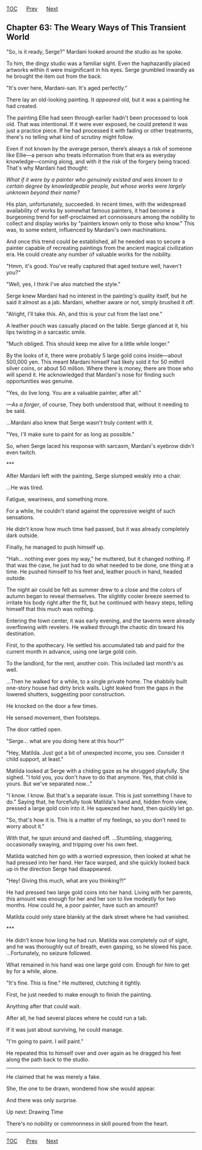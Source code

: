 [TOC](../readme.md)&nbsp;&nbsp;&nbsp;&nbsp;&nbsp;&nbsp;[Prev](index_split_038.md)&nbsp;&nbsp;&nbsp;&nbsp;&nbsp;&nbsp;[Next](index_split_040.md)



## Chapter 63: The Weary Ways of This Transient World

"So, is it ready, Serge?" Mardani looked around the studio as he spoke.

To him, the dingy studio was a familiar sight. Even the haphazardly
placed artworks within it were insignificant in his eyes. Serge grumbled
inwardly as he brought the item out from the back.

"It's over here, Mardani-san. It's aged perfectly."

There lay an old-looking painting. It *appeared* old, but it was a
painting he had created.

The painting Ellie had seen through earlier hadn't been processed to
look old. That was intentional. If it were ever exposed, he could
pretend it was just a practice piece. If he had processed it with fading
or other treatments, there's no telling what kind of scrutiny might
follow.

Even if not known by the average person, there’s always a risk of
someone like Ellie—a person who treats information from that era as
everyday knowledge—coming along, and with it the risk of the forgery
being traced. That's why Mardani had thought:

*What if it were by a painter who genuinely existed and was known to a
certain degree by knowledgeable people, but whose works were largely
unknown beyond their name?*

His plan, unfortunately, succeeded. In recent times, with the widespread
availability of works by somewhat famous painters, it had become a
burgeoning trend for self-proclaimed art connoisseurs among the nobility
to collect and display works by "painters known only to those who know."
This was, to some extent, influenced by Mardani's own machinations.

And once this trend could be established, all he needed was to secure a
painter capable of recreating paintings from the ancient magical
civilization era. He could create any number of valuable works for the
nobility.

"Hmm, it's good. You've really captured that aged texture well, haven't
you?"

"Well, yes, I think I've also matched the style."

Serge knew Mardani had no interest in the painting's quality itself, but
he said it almost as a jab. Mardani, whether aware or not, simply
brushed it off.

"Alright, I'll take this. Ah, and this is your cut from the last one."

A leather pouch was casually placed on the table. Serge glanced at it,
his lips twisting in a sarcastic smile.

"Much obliged. This should keep me alive for a little while longer."

By the looks of it, there were probably 5 large gold coins inside—about
500,000 yen. This meant Mardani himself had likely sold it for 50
mithril silver coins, or about 50 million. Where there is money, there
are those who will spend it. He acknowledged that Mardani's nose for
finding such opportunities was genuine.

"Yes, do live long. You are a valuable painter, after all."

*—As a forger*, of course. They both understood that, without it needing
to be said.

...Mardani also knew that Serge wasn't truly content with it.

"Yes, I'll make sure to paint for as long as possible."

So, when Serge laced his response with sarcasm, Mardani's eyebrow didn't
even twitch.

\*\*\*

After Mardani left with the painting, Serge slumped weakly into a chair.

...He was tired.

Fatigue, weariness, and something more.

For a while, he couldn't stand against the oppressive weight of such
sensations.

He didn't know how much time had passed, but it was already completely
dark outside.

Finally, he managed to push himself up.

"Hah... nothing ever goes my way," he muttered, but it changed nothing.
If that was the case, he just had to do what needed to be done, one
thing at a time. He pushed himself to his feet and, leather pouch in
hand, headed outside.

The night air could be felt as summer drew to a close and the colors of
autumn began to reveal themselves. The slightly cooler breeze seemed to
irritate his body right after the fit, but he continued with heavy
steps, telling himself that this much was nothing.

Entering the town center, it was early evening, and the taverns were
already overflowing with revelers. He walked through the chaotic din
toward his destination.

First, to the apothecary. He settled his accumulated tab and paid for
the current month in advance, using one large gold coin.

To the landlord, for the rent, another coin. This included last month's
as well.

...Then he walked for a while, to a single private home. The shabbily
built one-story house had dirty brick walls. Light leaked from the gaps
in the lowered shutters, suggesting poor construction.

He knocked on the door a few times.

He sensed movement, then footsteps.

The door rattled open.

"Serge... what are you doing here at this hour?"

"Hey, Matilda. Just got a bit of unexpected income, you see. Consider it
child support, at least."

Matilda looked at Serge with a chiding gaze as he shrugged playfully.
She sighed. "I told you, you don't have to do that anymore. Yes, that
child is yours. But we've separated now..."

"I know. I know. But that's a separate issue. This is just something I
have to do." Saying that, he forcefully took Matilda's hand and, hidden
from view, pressed a large gold coin into it. He squeezed her hand, then
quickly let go.

"So, that's how it is. This is a matter of my feelings, so you don't
need to worry about it."

With that, he spun around and dashed off. ...Stumbling, staggering,
occasionally swaying, and tripping over his own feet.

Matilda watched him go with a worried expression, then looked at what he
had pressed into her hand. Her face warped, and she quickly looked back
up in the direction Serge had disappeared.

"Hey! Giving this much, what are you thinking?!"

He had pressed two large gold coins into her hand. Living with her
parents, this amount was enough for her and her son to live modestly for
two months. How could he, a poor painter, have such an amount?

Matilda could only stare blankly at the dark street where he had
vanished.

\*\*\*

He didn't know how long he had run. Matilda was completely out of sight,
and he was thoroughly out of breath, even gasping, so he slowed his
pace. ...Fortunately, no seizure followed.

What remained in his hand was one large gold coin. Enough for him to get
by for a while, alone.

"It's fine. This is fine." He muttered, clutching it tightly.

First, he just needed to make enough to finish the painting.

Anything after that could wait.

After all, he had several places where he could run a tab.

If it was just about surviving, he could manage.

"I'm going to paint. I *will* paint."

He repeated this to himself over and over again as he dragged his feet
along the path back to the studio.

------------------------------------------------------------------------

He claimed that he was merely a fake.

She, the one to be drawn, wondered how she would appear.

And there was only surprise.

Up next: Drawing Time

There's no nobility or commonness in skill poured from the heart.


---
[TOC](../readme.md)&nbsp;&nbsp;&nbsp;&nbsp;&nbsp;&nbsp;[Prev](index_split_038.md)&nbsp;&nbsp;&nbsp;&nbsp;&nbsp;&nbsp;[Next](index_split_040.md)


